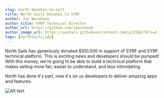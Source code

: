 ```yaml
---
slug: north-donates-to-syrf
title: North Sails Donates to SYRF
author: Jon Weisbaum
author_title: SYRF Technical Director
author_url: https://github.com/jweisbaum
author_image_url: https://avatars.githubusercontent.com/u/2358174?v=4
tags: [northsails,sdp]
---
```


North Sails has generously donated $100,000 in support of SYRF and SYRF technical platform.
This is exciting news and developers should be pumped! With this money, we're going to be able
to build a technical platform that makes sailing more fair, easier to understand, and less intimidating.

North has done it's part, now it's on us developers to deliver amazing apps and features.

![Alt text](/img/northsails.png)